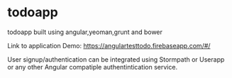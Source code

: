 # todoapp
todoapp built using angular,yeoman,grunt and bower

Link to application Demo: https://angulartesttodo.firebaseapp.com/#/

User signup/authentication can be integrated using Stormpath or Userapp or any other Angular compatiple authentintication service. 

